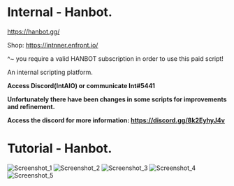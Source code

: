 # Internal - Hanbot.

https://hanbot.gg/

Shop: https://intnner.enfront.io/

^~ you require a valid HANBOT subscription in order to use this paid script!



An internal scripting platform.

**Access Discord(IntAIO) or communicate Int#5441**

**Unfortunately there have been changes in some scripts for improvements and refinement.**

**Access the discord for more information: https://discord.gg/8k2EyhyJ4v**

# Tutorial - Hanbot.

   ![Screenshot_1](https://user-images.githubusercontent.com/54212392/83570253-1b013800-a4fc-11ea-9d23-bd56038abe19.png)
   ![Screenshot_2](https://user-images.githubusercontent.com/54212392/83570256-1c326500-a4fc-11ea-822f-7d58c8e3a077.png)
   ![Screenshot_3](https://user-images.githubusercontent.com/54212392/83570258-1ccafb80-a4fc-11ea-9342-6801a8d67cd3.png)
   ![Screenshot_4](https://user-images.githubusercontent.com/54212392/83570261-1ccafb80-a4fc-11ea-90b4-fbb5e38b45bc.png)
   ![Screenshot_5](https://user-images.githubusercontent.com/54212392/83570265-1d639200-a4fc-11ea-95fc-6112e3904914.png)


 
